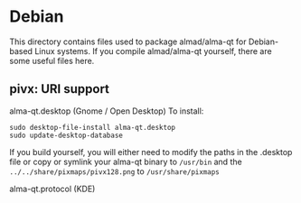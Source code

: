 
Debian
====================
This directory contains files used to package almad/alma-qt
for Debian-based Linux systems. If you compile almad/alma-qt yourself, there are some useful files here.

## pivx: URI support ##


alma-qt.desktop  (Gnome / Open Desktop)
To install:

	sudo desktop-file-install alma-qt.desktop
	sudo update-desktop-database

If you build yourself, you will either need to modify the paths in
the .desktop file or copy or symlink your alma-qt binary to `/usr/bin`
and the `../../share/pixmaps/pivx128.png` to `/usr/share/pixmaps`

alma-qt.protocol (KDE)

